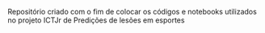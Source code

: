 Repositório criado com o fim de colocar os códigos e notebooks utilizados no projeto ICTJr de Predições de lesões em esportes
